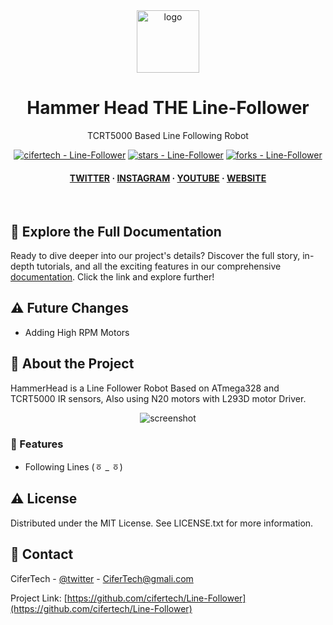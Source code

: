 <div align="center">

  <img src="https://user-images.githubusercontent.com/62047147/195847997-97553030-3b79-4643-9f2c-1f04bba6b989.png" alt="logo" width="100" height="auto" />
  <h1>Hammer Head THE Line-Follower</h1>
   
  <p>
    TCRT5000 Based Line Following Robot
  </p>
   

 
<!-- Badges -->

<a href="https://github.com/cifertech/Line-Follower" title="Go to GitHub repo"><img src="https://img.shields.io/static/v1?label=cifertech&message=Line-Follower&color=purple&logo=github" alt="cifertech - Line-Follower"></a>
<a href="https://github.com/cifertech/Line-Follower"><img src="https://img.shields.io/github/stars/cifertech/Line-Follower?style=social" alt="stars - Line-Follower"></a>
<a href="https://github.com/cifertech/Line-Follower"><img src="https://img.shields.io/github/forks/cifertech/Line-Follower?style=social" alt="forks - Line-Follower"></a>
   
<h4>
    <a href="https://twitter.com/techcifer">TWITTER</a>
  <span> · </span>
    <a href="https://www.instagram.com/cifertech/">INSTAGRAM</a>
  <span> · </span>
    <a href="https://www.youtube.com/c/techcifer">YOUTUBE</a>
  <span> · </span>
    <a href="https://cifertech.net/">WEBSITE</a>
  </h4>
</div> 
 
<br />


## 📖 Explore the Full Documentation

Ready to dive deeper into our project's details? Discover the full story, in-depth tutorials, and all the exciting features in our comprehensive [documentation](https://cifertech.net/esp32-div-your-swiss-army-knife-for-wireless-networks/). Click the link and explore further!


## ⚠ Future Changes
- Adding High RPM Motors
  

<!-- About the Project -->
## :star2: About the Project
HammerHead is a Line Follower Robot Based on ATmega328 and TCRT5000 IR sensors, Also using N20 motors with L293D motor Driver.


<div align="center"> 
  <img src="https://github.com/cifertech/ESP32-DIV/assets/62047147/335e1228-4cb5-4aa0-9b72-c09dcf7b02f9" alt="screenshot" width="Auto" height="Auto" />
</div>


<!-- Features -->
### :dart: Features

- Following Lines (ㆆ _ ㆆ)


<!-- License --> 
## :warning: License
 
Distributed under the MIT License. See LICENSE.txt for more information.


<!-- Contact -->
## :handshake: Contact 

CiferTech - [@twitter](https://twitter.com/techcifer) - CiferTech@gmali.com

Project Link: [https://github.com/cifertech/Line-Follower](https://github.com/cifertech/Line-Follower)
